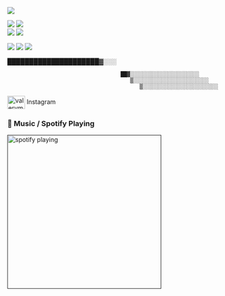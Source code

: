 <p>
  <img src="https://static.wixstatic.com/media/d0fb19_485abdbf358041618423ee213c842bb8~mv2.gif">
</p>

<p>
  <img src="https://img.shields.io/badge/HTML5-E34F26?style=for-the-badge&logo=html5&logoColor=white">
  <img src="https://img.shields.io/badge/CSS3-1572B6?style=for-the-badge&logo=css3&logoColor=white"> 
<br>
  <img src="https://img.shields.io/badge/JavaScript-F7DF1E?style=for-the-badge&logo=javascript&logoColor=black">
  <img src="https://img.shields.io/badge/Python-14354C?style=for-the-badge&logo=python&logoColor=white">

</p>

<p>
  <img src="https://img.shields.io/badge/Ubuntu-E95420?style=for-the-badge&logo=ubuntu&logoColor=white">
  <img src="https://img.shields.io/badge/GitHub-100000?style=for-the-badge&logo=github&logoColor=white">
  <img src="https://img.shields.io/badge/Linux-FCC624?style=for-the-badge&logo=linux&logoColor=black">
</p>


█████████████████████▓░░░
                    
                                        ██▓░░░░░░░░░░░░░░░░░░░░░░  
                                           ▒░░░░░░░░░░░░░░░░░░░░░░░░   
                                              ▒░░░░░░░░░░░░░░░░░░░░░░░░   


<p>
<a href="https://www.instagram.com/valerymoncheri" target="blank"><img align="center" src="https://raw.githubusercontent.com/rahuldkjain/github-profile-readme-generator/master/src/images/icons/Social/instagram.svg" alt="valerymoncheri" height="30" width="40" /></a>
Instagram
</p>

### 💜 Music / Spotify Playing
[<img src="https://spotify-now-playing-kappa.vercel.app/api/spotify-playing" alt="spotify playing" width="350" />]()

